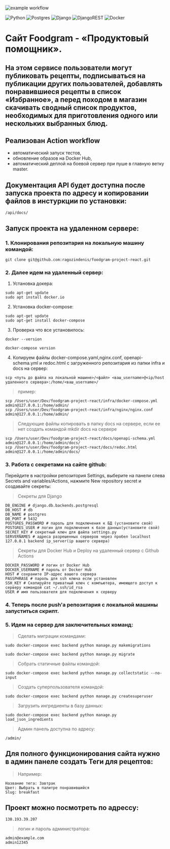 ![example workflow](https://github.com/ragozindenis/foodgram-project-react/actions/workflows/foodgram-project-react_workflow.yml/badge.svg)

![Python](https://img.shields.io/badge/python-3670A0?style=for-the-badge&logo=python&logoColor=ffdd54)
![Postgres](https://img.shields.io/badge/postgres-%23316192.svg?style=for-the-badge&logo=postgresql&logoColor=white)
![Django](https://img.shields.io/badge/django-%23092E20.svg?style=for-the-badge&logo=django&logoColor=white)
![DjangoREST](https://img.shields.io/badge/DJANGO-REST-ff1709?style=for-the-badge&logo=django&logoColor=white&color=ff1709&labelColor=gray)
![Docker](https://img.shields.io/badge/docker-%230db7ed.svg?style=for-the-badge&logo=docker&logoColor=white)


# Сайт Foodgram - «Продуктовый помощник». 
## На этом сервисе пользователи могут публиковать рецепты, подписываться на публикации других пользователей, добавлять понравившиеся рецепты в список «Избранное», а перед походом в магазин скачивать сводный список продуктов, необходимых для приготовления одного или нескольких выбранных блюд.

## Реализован Action workflow

* автоматический запуск тестов,
* обновление образов на Docker Hub,
* автоматический деплой на боевой сервер при пуше в главную ветку master.

## Документация API будет доступна после запуска проекта по адресу и копировании файлов в инстуркции по установки:

```
/api/docs/
```

## Запуск проекта на удаленном сервере:

### 1. Клонирования репозитария на локальную машину командой:
```
git clone git@github.com:ragozindenis/foodgram-project-react.git
```
### 2. Далее идем на удаленный сервер:
1. Установка докера:
```
sudo apt-get update
sudo apt install docker.io
```
2. Установка docker-compose:
```
sudo apt-get update
sudo apt-get install docker-compose
```
3. Проверка что все установилось:
```
docker --version
```
```
docker-compose version
```
4. Копируем файлы docker-compose.yaml,nginx.conf, openapi-schema.yml и redoc.html с загруженного репозитария из папки infra и docs на сервер:
```
scp <путь до файла на локальной машине>/<файл> <ваш_username>@<ip/host удаленного сервера>:/home/<ваш_username>/
```
> пример:
```
scp /Users/user/Dev/foodgram-project-react/infra/docker-compose.yml admin@127.0.0.1:/home/admin/
scp /Users/user/Dev/foodgram-project-react/infra/nginx/nginx.conf admin@127.0.0.1:/home/admin/
```
> Cледующие файлы копировать в папку docs на сервере, если ее нет создать командой mkdir docs на сервере
```
scp /Users/user/Dev/foodgram-project-react/docs/openapi-schema.yml admin@127.0.0.1:/home/admin/docs/
scp /Users/user/Dev/foodgram-project-react/docs/redoc.html admin@127.0.0.1:/home/admin/docs/
```

### 3. Работа с секретами на сайте github:
Перейдите в настройки репозитория Settings, выберите на панели слева Secrets and variables/Actions, нажмите New repository secret и создавайте секреты:
> Секреты для Django
```
DB_ENGINE # django.db.backends.postgresql
DB_HOST # db
DB_NAME # postgres
DB_PORT # 5432
POSTGRES_PASSWORD # пароль для подключения к БД (установите свой)
POSTGRES_USER # логин для подключения к базе данных(установите свой)
SECRET_KEY # секретный ключ для файла settings.py
SERVERNAMES # адреса разрешенных серверов через пробел localhost 127.0.0.1 backend ip_server(ip вашего сервера)
```
> Секреты для Docker Hub и Deploy на удаленный сервер с Github Actions
```
DOCKER_PASSWORD # логин от Docker Hub
DOCKER_USERNAME # пароль от Docker Hub
HOST # сохраните IP-адрес вашего сервера
PASSPHRASE # пароль для ssh ключа если установлен
SSH_KEY # Скопируйте приватный ключ с компьютера, имеющего доступ к серверу командой cat ~/.ssh/id_rsa
USER # имя пользователя для подключения к серверу
```
### 4. Теперь после push'a репозитария с локальной машины запуститься скрипт.

### 5. Идем на сервер для заключительных команд:
> Сделать миграции командами:
```
sudo docker-compose exec backend python manage.py makemigrations
```
```
sudo docker-compose exec backend python manage.py migrate
```
> Собрать статичные файлы командой:
```
sudo docker-compose exec backend python manage.py collectstatic --no-input
```
> Создать суперпользователя командой:
```
sudo docker-compose exec backend python manage.py createsuperuser
```
> Загрузить ингредиенты в базу данных:
```
sudo docker-compose exec backend python manage.py load_json_ingredients
```
> Админ панель доступна по адресу:
```
/admin/
```
## Для полного функционирования сайта нужно в админ панеле создать Теги для рецептов:
> Например:
```
Название тега: Завтрак
Цвет: Выбрать в палитре понравившийся
Slug: breakfast 

```
## Проект можно посмотреть по адрессу:
```
130.193.39.207
```
> логин и пароль администратора:
```
admin@example.com
admin12345
```

